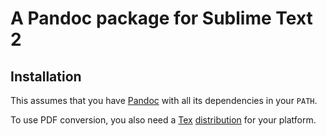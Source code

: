 
# A Pandoc package for Sublime Text 2

## Installation

This assumes that you have [Pandoc][] with all its dependencies in your `PATH`.

To use PDF conversion, you also need a [Tex](http://en.wikipedia.org/wiki/TeX) [distribution](http://wiki.contextgarden.net/TeX_Distributions) for your platform.

  [Pandoc]: http://johnmacfarlane.net/pandoc/

